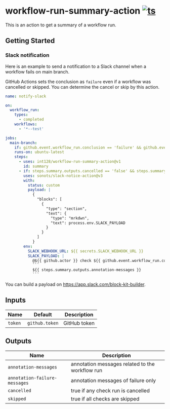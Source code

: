 # workflow-run-summary-action [![ts](https://github.com/int128/workflow-run-summary-action/actions/workflows/ts.yaml/badge.svg)](https://github.com/int128/workflow-run-summary-action/actions/workflows/ts.yaml)

This is an action to get a summary of a workflow run.


## Getting Started

### Slack notification

Here is an example to send a notification to a Slack channel when a workflow fails on main branch.

GitHub Actions sets the conclusion as `failure` even if a workflow was cancelled or skipped.
You can determine the cancel or skip by this action.

```yaml
name: notify-slack

on:
  workflow_run:
    types:
      - completed
    workflows:
      - '*--test'

jobs:
  main-branch:
    if: github.event.workflow_run.conclusion == 'failure' && github.event.workflow_run.head_branch == 'main'
    runs-on: ubuntu-latest
    steps:
      - uses: int128/workflow-run-summary-action@v1
        id: summary
      - if: steps.summary.outputs.cancelled == 'false' && steps.summary.outputs.skipped == 'false'
        uses: sonots/slack-notice-action@v3
        with:
          status: custom
          payload: |
            {
              "blocks": [
                {
                  "type": "section",
                  "text": {
                    "type": "mrkdwn",
                    "text": process.env.SLACK_PAYLOAD
                  }
                }
              ]
            }
        env:
          SLACK_WEBHOOK_URL: ${{ secrets.SLACK_WEBHOOK_URL }}
          SLACK_PAYLOAD: |
            @${{ github.actor }} check ${{ github.event.workflow_run.conclusion }} at <${{ github.event.workflow_run.html_url }}|${{ github.event.workflow_run.name }}>
            ```
            ${{ steps.summary.outputs.annotation-messages }}
            ```
```

You can build a payload on https://app.slack.com/block-kit-builder.


## Inputs

| Name | Default | Description
|------|----------|------------
| `token` | `github.token` | GitHub token


## Outputs

| Name | Description
|------|------------
| `annotation-messages` | annotation messages related to the workflow run
| `annotation-failure-messages` | annotation messages of failure only
| `cancelled` | true if any check run is cancelled
| `skipped` | true if all checks are skipped
